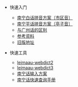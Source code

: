 
* 快速入门

  * [南宁白话拼音方案〔市区音〕](PHONETICIZE.md)
  * [南宁平话拼音方案〔亭子音〕](PHONETICIZE_bingwaa.md)
  * [与广州话的区别](chapter2/section2.2.md)
  * [参考资料](REFERENCES.md)
  * [旧版地址](https://leimaau.github.io/book/)


* 快速工具
  * [leimaau-webdict2](https://leimaau.github.io/leimaau-webdict2/)
  * [leimaau-webdict3](https://leimaau-webdict3.vercel.app/)
  * [南宁话输入方案](https://github.com/leimaau/naamning_jyutping)
  * [南宁话快速查询手册](https://github.com/leimaau/Nanning-Dialect-Manual)